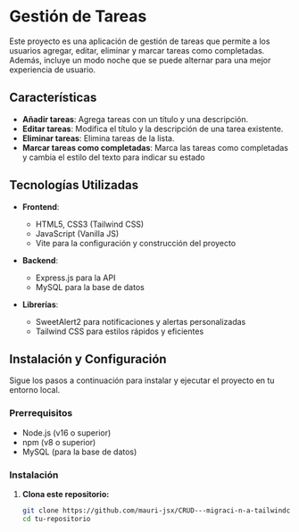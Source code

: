 # Gestión de Tareas

Este proyecto es una aplicación de gestión de tareas que permite a los usuarios agregar, editar, eliminar y marcar tareas como completadas. Además, incluye un modo noche que se puede alternar para una mejor experiencia de usuario.

## Características

- **Añadir tareas**: Agrega tareas con un título y una descripción.
- **Editar tareas**: Modifica el título y la descripción de una tarea existente.
- **Eliminar tareas**: Elimina tareas de la lista.
- **Marcar tareas como completadas**: Marca las tareas como completadas y cambia el estilo del texto para indicar su estado

## Tecnologías Utilizadas

- **Frontend**:

  - HTML5, CSS3 (Tailwind CSS)
  - JavaScript (Vanilla JS)
  - Vite para la configuración y construcción del proyecto

- **Backend**:

  - Express.js para la API
  - MySQL para la base de datos

- **Librerías**:
  - SweetAlert2 para notificaciones y alertas personalizadas
  - Tailwind CSS para estilos rápidos y eficientes

## Instalación y Configuración

Sigue los pasos a continuación para instalar y ejecutar el proyecto en tu entorno local.

### Prerrequisitos

- Node.js (v16 o superior)
- npm (v8 o superior)
- MySQL (para la base de datos)

### Instalación

1. **Clona este repositorio:**

   ```bash
   git clone https://github.com/mauri-jsx/CRUD---migraci-n-a-tailwindcss
   cd tu-repositorio
   ```
